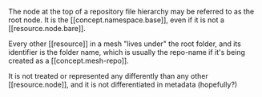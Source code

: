 
The node at the top of a repository file hierarchy may be referred to as the root node. It is the [[concept.namespace.base]], even if it is not a [[resource.node.bare]]. 

Every other [[resource]] in a mesh "lives under" the root folder, and its identifier is the folder name, which is usually the repo-name if it's being created as a [[concept.mesh-repo]]. 

It is not treated or represented any differently than any other [[resource.node]], and it is not differentiated in metadata (hopefully?)